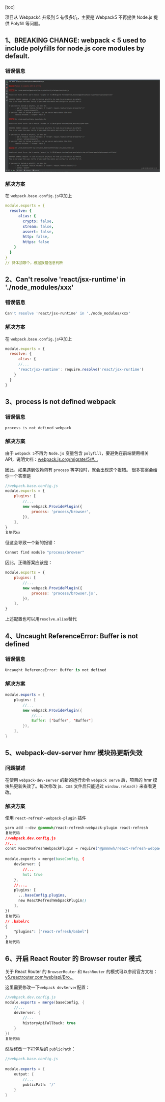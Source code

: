 [toc]

项目从 Webpack4 升级到 5 有很多坑，主要是 Webpack5 不再提供 Node.js 提供 Polyfill 等问题。

## 1、BREAKING CHANGE: webpack < 5 used to include polyfills for node.js core modules by default.

### 错误信息

![image.png](images/b35410d6445147f3a6ba42d4f1cb5d2f~tplv-k3u1fbpfcp-zoom-in-crop-mark:4536:0:0:0.awebp)

### 解决方案

在 `webpack.base.config.js`中加上

```yaml
module.exports = {
  resolve: {
	  alias: {
	    crypto: false,
	    stream: false,
	    assert: false,
	    http: false,
	    https: false
  	}
  }
}
// 具体加哪个，根据报错信息判断
```

## 2、Can't resolve 'react/jsx-runtime' in './node_modules/xxx'

### 错误信息

```bash
Can't resolve 'react/jsx-runtime' in './node_modules/xxx'
```

### 解决方案

在 `webpack.base.config.js`中加上

```js
module.exports = {
  resolve: {
	  alias: {
      //...
      'react/jsx-runtime': require.resolve('react/jsx-runtime')
  	}
  }
}
```

## 3、process is not defined webpack

### 错误信息

```
process is not defined webpack
```

### 解决方案

由于 `webpack 5`不再为 `Node.js` 变量包含 `polyfill`，要避免在前端使用相关 API，说明文档：[webpack.js.org/migrate/5/#…](https://webpack.js.org/migrate/5/%23run-a-single-build-and-follow-advises)

因此，如果遇到依赖包有 `process` 等字段时，就会出现这个报错。 很多答案会给你一个答案是

```javascript
//webpack.base.config.js
module.exports = {
    plugins: [ 
        //...
        new webpack.ProvidePlugin({ 
            process: 'process/browser', 
        }), 
    ],
}    
复制代码
```

但这会导致一个新的报错：

```javascript
Cannot find module "process/browser"
```

因此，正确答案应该是：

```javascript
module.exports = {
    plugins: [ 
        //...
        new webpack.ProvidePlugin({ 
            process: 'process/browser.js', 
        }), 
    ],
}    
```

上述配置也可以用`resolve.alias`替代

## 4、Uncaught ReferenceError: Buffer is not defined

### 错误信息

```csharp
Uncaught ReferenceError: Buffer is not defined
```

### 解决方案

```java
module.exports = {
    plugins: [ 
        //...
        new webpack.ProvidePlugin({ 
            //...
            Buffer: ['buffer', 'Buffer']
        }), 
    ],
}  
```

## 5、webpack-dev-server hmr 模块热更新失效

### 问题描述

在使用 `webpack-dev-server` 的新的运行命令 `webpack serve` 后，项目的 hmr 模块热更新失效了。每次修改 js、css 文件后只能通过 `window.reload()` 来查看更改。

### 解决方案

使用 `react-refresh-webpack-plugin` 插件

```css
yarn add --dev @pmmmwh/react-refresh-webpack-plugin react-refresh
复制代码
//webpack.dev.config.js
//...
const ReactRefreshWebpackPlugin = require('@pmmmwh/react-refresh-webpack-plugin')

module.exports = merge(baseConfig, {
    devServer: {
        //...
        hot: true
    },
    //...,
    plugins: [
      ...baseConfig.plugins,
      new ReactRefreshWebpackPlugin()
    ],
})
复制代码
// .babelrc
{
    "plugins": ["react-refresh/babel"]
}
复制代码
```

## 6、开启 React Router 的 Browser router 模式

关于 React Router 的 `BrowserRouter` 和 `HashRouter` 的模式可以参阅官方文档：[v5.reactrouter.com/web/api/Bro…](https://v5.reactrouter.com/web/api/BrowserRouter)

这里需要修改一下`webpack devServer`配置：

```java
//webpack.dev.config.js
module.exports = merge(baseConfig, {
    //...
    devServer: {
        //...
        historyApiFallback: true
    }
})
复制代码
```

然后修改一下打包后的 `publicPath`：

```java
//webpack.base.config.js

module.exports = {
    output: {
        //...
        publicPath: '/'
    }
}
```

